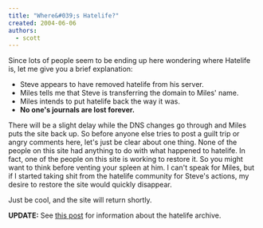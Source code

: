 ```yaml
---
title: "Where&#039;s Hatelife?"
created: 2004-06-06
authors:
  - scott
---
```


Since lots of people seem to be ending up here wondering where Hatelife is, let me give you a brief explanation:

- Steve appears to have removed hatelife from his server.
- Miles tells me that Steve is transferring the domain to Miles' name.
- Miles intends to put hatelife back the way it was.
- **No one's journals are lost forever.**

There will be a slight delay while the DNS changes go through and Miles puts the site back up. So before anyone else tries to post a guilt trip or angry comments here, let's just be clear about one thing. None of the people on this site had anything to do with what happened to hatelife. In fact, one of the people on this site is working to restore it. So you might want to think before venting your spleen at him. I can't speak for Miles, but if I started taking shit from the hatelife community for Steve's actions, my desire to restore the site would quickly disappear.

Just be cool, and the site will return shortly.

**UPDATE:** See [this post](/2004/07/hatelifeorg/) for information about the hatelife archive.
